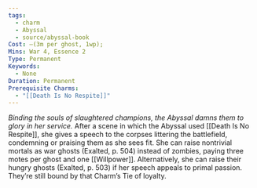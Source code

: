 ```yaml
---
tags:
  - charm
  - Abyssal
  - source/abyssal-book
Cost: —(3m per ghost, 1wp); 
Mins: War 4, Essence 2
Type: Permanent
Keywords:
  - None
Duration: Permanent
Prerequisite Charms:
  - "[[Death Is No Respite]]"
---
```

*Binding the souls of slaughtered champions, the Abyssal damns them to glory in her service.*
After a scene in which the Abyssal used [[Death Is No Respite]], she gives a speech to the corpses littering the battlefield, condemning or praising them as she sees fit. She can raise nontrivial mortals as war ghosts (Exalted, p. 504) instead of zombies, paying three motes per ghost and one [[Willpower]]. Alternatively, she can raise their hungry ghosts (Exalted, p. 503) if her speech appeals to primal passion. They’re still bound by that Charm’s Tie of loyalty.